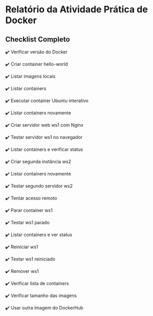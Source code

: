 # Relatório da Atividade Prática de Docker

## Checklist Completo

✔️ Verificar versão do Docker

✔️ Criar container hello-world

✔️ Listar imagens locais

✔️ Listar containers

✔️ Executar container Ubuntu interativo

✔️ Listar containers novamente

✔️ Criar servidor web ws1 com Nginx

✔️ Testar servidor ws1 no navegador

✔️ Listar containers e verificar status

✔️ Criar segunda instância ws2

✔️ Listar containers novamente

✔️ Testar segundo servidor ws2

✔️ Tentar acesso remoto

✔️ Parar container ws1

✔️ Testar ws1 parado

✔️ Listar containers e ver status

✔️ Reiniciar ws1

✔️ Testar ws1 reiniciado

✔️ Remover ws1

✔️ Verificar lista de containers

✔️ Verificar tamanho das imagens

✔️ Usar outra imagem do DockerHub
